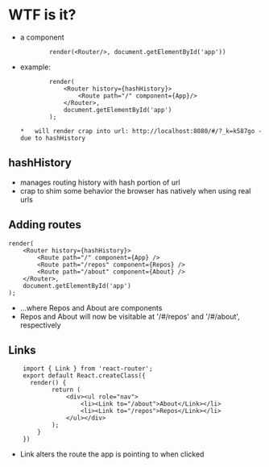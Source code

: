 WTF is it?
==========

*   a component

				render(<Router/>, document.getElementById('app'))

*   example:

				render(
					<Router history={hashHistory}>
						<Route path="/" component={App}/>
					</Router>,
					document.getElementById('app')
				);

		*   will render crap into url: http://localhost:8080/#/?_k=k587go - due to hashHistory

hashHistory
-----------

*   manages routing history with hash portion of url
*   crap to shim some behavior the browser has natively when using real urls


Adding routes
-------------

	render(
		<Router history={hashHistory}>
			<Route path="/" component={App} />
			<Route path="/repos" component={Repos} />
			<Route path="/about" component={About} />
		</Router>,
		document.getElementById('app')
	);

*   ...where Repos and About are components
*   Repos and About will now be visitable at '/#/repos' and '/#/about', respectively

Links
-----

		import { Link } from 'react-router';
		export default React.createClass({
		  render() {
				return (
					<div><ul role="nav">
						<li><Link to="/about">About</Link></li>
						<li><Link to="/repos">Repos</Link></li>
					</ul></div>
				);
			}
		})

*   Link alters the route the app is pointing to when clicked
